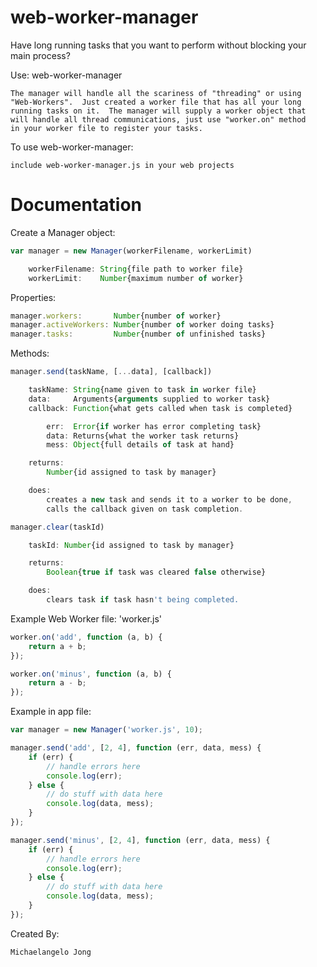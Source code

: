 web-worker-manager
==================

Have long running tasks that you want to perform without blocking your main process?

Use: web-worker-manager

    The manager will handle all the scariness of "threading" or using 
    "Web-Workers".  Just created a worker file that has all your long
    running tasks on it.  The manager will supply a worker object that 
    will handle all thread communications, just use "worker.on" method
    in your worker file to register your tasks.

To use web-worker-manager:

    include web-worker-manager.js in your web projects

Documentation
=============

Create a Manager object:

```javascript
var manager = new Manager(workerFilename, workerLimit)

    workerFilename: String{file path to worker file}
    workerLimit:    Number{maximum number of worker}
```

Properties:

```javascript
manager.workers:       Number{number of worker}
manager.activeWorkers: Number{number of worker doing tasks}
manager.tasks:         Number{number of unfinished tasks}
```

Methods:

```javascript
manager.send(taskName, [...data], [callback])

    taskName: String{name given to task in worker file}
    data:     Arguments{arguments supplied to worker task}
    callback: Function{what gets called when task is completed}

        err:  Error{if worker has error completing task}
        data: Returns{what the worker task returns}
        mess: Object{full details of task at hand}

    returns:
        Number{id assigned to task by manager}

    does:
        creates a new task and sends it to a worker to be done,
        calls the callback given on task completion.

manager.clear(taskId)

    taskId: Number{id assigned to task by manager}

    returns:
        Boolean{true if task was cleared false otherwise}

    does:
        clears task if task hasn't being completed.
```

Example Web Worker file: 'worker.js'

```javascript
worker.on('add', function (a, b) {
    return a + b;
});

worker.on('minus', function (a, b) {
    return a - b;
});
```

Example in app file:

```javascript
var manager = new Manager('worker.js', 10);

manager.send('add', [2, 4], function (err, data, mess) {
    if (err) {
        // handle errors here
        console.log(err);
    } else {
        // do stuff with data here
        console.log(data, mess);
    }
});

manager.send('minus', [2, 4], function (err, data, mess) {
    if (err) {
        // handle errors here
        console.log(err);
    } else {
        // do stuff with data here
        console.log(data, mess);
    }
});
```

Created By:

    Michaelangelo Jong